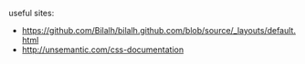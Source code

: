 
useful sites:

- https://github.com/Bilalh/bilalh.github.com/blob/source/_layouts/default.html
- http://unsemantic.com/css-documentation

